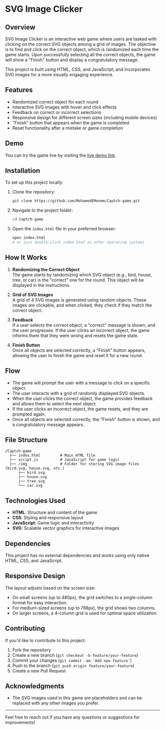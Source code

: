 # SVG Image Clicker

## Overview

SVG Image Clicker is an interactive web game where users are tasked with clicking on the correct SVG objects among a grid of images. The objective is to find and click on the correct object, which is randomized each time the game starts. Upon successfully selecting all the correct objects, the game will show a "Finish" button and display a congratulatory message.

This project is built using HTML, CSS, and JavaScript, and incorporates SVG images for a more visually engaging experience.

## Features

- Randomized correct object for each round
- Interactive SVG images with hover and click effects
- Feedback on correct or incorrect selections
- Responsive design for different screen sizes (including mobile devices)
- "Finish" button that appears when the game is completed
- Reset functionality after a mistake or game completion

## Demo

You can try the game live by visiting the [live demo link](https://mohamedemonem.github.io/Captch-game/).

## Installation

To set up this project locally:

1. Clone the repository:
   ```bash
   git clone https://github.com/MohamedEMonem/Captch-game.git
   ```

2. Navigate to the project folder:
   ```bash
   cd Captch-game
   ```

3. Open the `index.html` file in your preferred browser:
   ```bash
   open index.html  
   # or just double-click index.html on other operating systems
   ```


## How It Works

1. **Randomizing the Correct Object**  
   The game starts by randomizing which SVG object (e.g., bird, house, tree, or car) is the "correct" one for the round. This object will be displayed in the instructions.

2. **Grid of SVG Images**  
   A grid of 4 SVG images is generated using random objects. These images are clickable, and when clicked, they check if they match the correct object.

3. **Feedback**  
   If a user selects the correct object, a "correct" message is shown, and the user progresses. If the user clicks an incorrect object, the game informs them that they were wrong and resets the game state.

4. **Finish Button**  
   Once all objects are selected correctly, a "Finish" button appears, allowing the user to finish the game and reset it for a new round.

## Flow

- The game will prompt the user with a message to click on a specific object.
- The user interacts with a grid of randomly displayed SVG objects.
- When the user clicks the correct object, the game provides feedback and allows them to select the next object.
- If the user clicks an incorrect object, the game resets, and they are prompted again.
- Once all objects are selected correctly, the "Finish" button is shown, and a congratulatory message appears.

## File Structure

```
/Captch-game
  ├── index.html         # Main HTML file
  ├── script.js          # JavaScript for game logic
  ├── /img               # Folder for storing SVG image files (bird.svg, house.svg, etc.)
      ├── bird.svg
      ├── house.svg
      ├── tree.svg
      └── car.svg
```

## Technologies Used

- **HTML**: Structure and content of the game
- **CSS**: Styling and responsive layout
- **JavaScript**: Game logic and interactivity
- **SVG**: Scalable vector graphics for interactive images

## Dependencies

This project has no external dependencies and works using only native HTML, CSS, and JavaScript.

## Responsive Design

The layout adjusts based on the screen size:
- On small screens (up to 480px), the grid switches to a single-column format for easy interaction.
- For medium-sized screens (up to 768px), the grid shows two columns.
- On larger screens, a 4-column grid is used for optimal space utilization.

## Contributing

If you'd like to contribute to this project:

1. Fork the repository
2. Create a new branch (`git checkout -b feature/your-feature`)
3. Commit your changes (`git commit -am 'Add new feature'`)
4. Push to the branch (`git push origin feature/your-feature`)
5. Create a new Pull Request

<!-- ## License

This project is licensed under the MIT License - see the [LICENSE](LICENSE) file for details. -->

## Acknowledgments

- The SVG images used in this game are placeholders and can be replaced with any other images you prefer.

---

Feel free to reach out if you have any questions or suggestions for improvements!